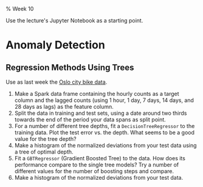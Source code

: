 % Week 10

Use the lecture's Jupyter Notebook as a starting point.

# Anomaly Detection

## Regression Methods Using Trees

Use as last week the [Oslo city bike data][ocb].

1. Make a Spark data frame containing the hourly counts as a target
   column and the lagged counts (using 1 hour, 1 day, 7 days, 14 days,
   and 28 days as lags) as the feature column.
2. Split the data in training and test sets, using a date around two
   thirds towards the end of the period your data spans as split
   point.
2. For a number of different tree depths, fit a `DecisionTreeRegressor`
   to the training data. Plot the test error vs. the depth. What seems
   to be a good value for the tree depth?
3. Make a histogram of the normalized deviations from your test data
   using a tree of optimal depth.
4. Fit a `GBTRegressor` (Gradient Boosted Tree) to the data. How does
   its performance compare to the single tree models? Try a number of
   different values for the number of boosting steps and compare.
5. Make a histogram of the normalized deviations from your test data.


[ocb]: https://developer.oslobysykkel.no/data
